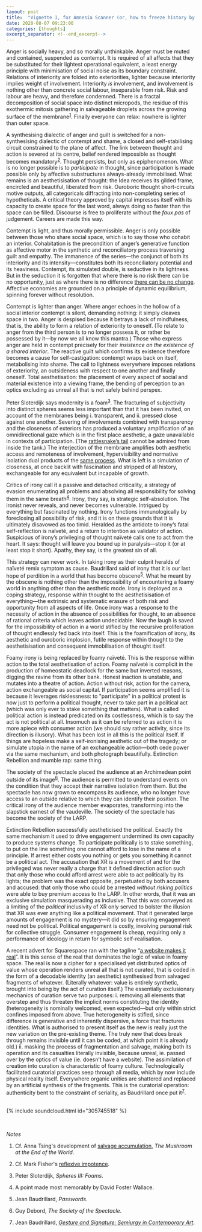 ```yaml
---
layout: post
title:  "Vignette I, for Amnesia Scanner (or, how to freeze history by locking affects onto a foamy loop)"
date: 2020-08-07 09:23:00
categories: [thoughts]
excerpt_separator: <!--end_excerpt-->
---
```


Anger is socially heavy, and so morally unthinkable. Anger must be muted and contained, suspended as contempt. It is required of all affects that they be substituted for their lightest operational equivalent, a least energy principle with minimisation of social noise as its boundary constraint. Relations of interiority are folded into exteriorities, lighter because interiority implies weight of involvement. Interiority _is_ involvement, and involvement is nothing other than concrete social labour, inseparable from risk. Risk and labour are heavy, and therefore condemned. There is a fractal decomposition of social space into distinct micropods, the residue of this exothermic mitosis gathering in salvageable droplets across the growing surface of the membrane<sup>[1](#r1)</sup>. Finally everyone can relax: nowhere is lighter than outer space.

A synthesising dialectic of anger and guilt is switched for a non-synthesising dialectic of contempt and shame, a closed and self-stabilising circuit constrained to the plane of affect. The link between thought and action is severed at its centre, belief rendered impossible as thought becomes mandatory<sup>[2](#r2)</sup>. Thought persists, but only as epiphenomenon. What is no longer possible is to _participate_ in thought, since participation is made possible only by affective substructures always-already immobilised. What remains is an aesthetisisation of thought: the Idea receives its gilded frame, encircled and beautiful, liberated from risk. Ouroboric thought short-circuits motive outputs, all categoricals diffracting into non-completing series of hypotheticals. A critical theory approved by capital impresses itself with its capacity to create space for the last word, always doing so faster than the space can be filled. Discourse is free to proliferate without the _faux pas_ of judgement. Careers are made this way.

<!--end_excerpt-->

Contempt is light, and thus morally permissible. Anger is only possible between those who share social space, which is to say those who cohabit an interior. Cohabitation is the precondition of anger’s generative function as affective motor in the synthetic and reconciliatory process traversing guilt and empathy. The immanence of the series—the conjunct of both its interiority and its intensity—constitutes both its reconciliatory potential and its heaviness. Contempt, its simulated double, is seductive in its lightness. But in the seduction it is forgotten that where there is no risk there can be no opportunity, just as where there is no difference [there can be no change](https://leplatopus.wordpress.com/2014/09/24/karl-popper-on-the-cosmology-of-anaximander/). Affective economies are grounded on a principle of dynamic equilibrium, spinning forever without resolution.

Contempt is lighter than anger. Where anger echoes in the hollow of a social interior contempt is silent, demanding nothing: it simply cleaves space in two. Anger is despised because it betrays a lack of mindfulness, that is, the ability to form a relation of exteriority to oneself. (To relate to anger from the third person is to no longer possess it, or rather be possessed by it—by now we all know this mantra.) Those who express anger are held in contempt precisely for their _insistence on the existence of a shared interior_. The reactive guilt which confirms its existence therefore becomes a cause for self-castigation: contempt wraps back on itself, metabolising into shame. The call to lightness everywhere imposes relations of exteriority, an outsideness with respect to one another and finally oneself. Total aesthetisation: the placement of every aspect of social and material existence into a viewing frame, the bending of perception to an optics excluding as unreal all that is not safely behind perspex.

Peter Sloterdijk says modernity is a foam<sup>[3](#r3)</sup>. The fracturing of subjectivity into distinct spheres seems less important than that it has been invited, on account of the membranes being i. transparent, and ii. pressed close against one another. Severing of involvements combined with transparency and the closeness of exteriors has produced a voluntary amplification of an omnidirectional gaze which is in the first place aesthetic, a gaze unavailable in contexts of participation. (The [rattlesnake’s tail]({{site.baseurl}}/thoughts/2020/05/06/false-consciousness.html) cannot be admired from inside the tank.) The interjection of the membrane amplifies both aesthetic access and remoteness of involvement, hypervisibility and normative isolation dual products of the [same process]({{site.baseurl}}/thoughts/2020/07/10/benjamin-decay.html). What is left is a simulation of closeness, at once backlit with fascination and stripped of all history, exchangeable for any equivalent but incapable of growth.

Critics of irony call it a passive and detached criticality, a strategy of evasion enumerating all problems and absolving all responsibility for solving them in the same breath<sup>[4](#r4)</sup>. Irony, they say, is strategic self-absolution. The ironist never reveals, and never becomes vulnerable. Intrigued by everything but fascinated by nothing. Irony functions immunologically by foreclosing all possibility of risk, and it is on these grounds that it is ultimately disavowed as too timid. Heralded as the antidote to irony’s fatal self-reflection is naïveté, and a return to intention as validator of action. Suspicious of irony’s privileging of thought naïveté calls one to act from the heart. It says: thought will leave you bound up in paralysis—stop it (or at least stop it short). Apathy, they say, is the greatest sin of all.

This strategy can never work. In taking irony as their culprit heralds of naïveté remix symptom as cause. Baudrillard said of irony that it is our last hope of perdition in a world that has become obscene<sup>[5](#r5)</sup>. What he meant by the obscene is nothing other than the impossibility of encountering a foamy world in anything other than the aesthetic mode. Irony is deployed as a coping strategy, response within thought to the aesthetisisation of everything—the extrinsic and systematic erasure of both risk and opportunity from all aspects of life. Once irony was a response to the necessity of action in the absence of possibilities for thought, to an absence of rational criteria which leaves action undecidable. Now the laugh is saved for the impossibility of action in a world stifled by the recursive proliferation of thought endlessly fed back into itself. This is the foamification of irony, its aesthetic and ouroboric implosion, futile response within thought to the aesthetisisation and consequent immobilisation of thought itself.

Foamy irony is being replaced by foamy naïveté. This is the response within action to the total aesthetisation of action. Foamy naïveté is complicit in the production of homeostatic deadlock for the same but inverted reasons, digging the ravine from its other bank. Honest inaction is unstable,  and mutates into a theatre of action. Action without risk, action for the camera, action exchangeable as social capital. If participation seems amplified it is because it leverages risklessness: to "participate" in a political protest is now just to perform a political thought, never to take part in a political act (which was only ever to stake something that matters). What is called political action is instead predicated on its costlessness, which is to say the act is not political at all. Insomuch as it can be referred to as action it is more apiece with consumer action (we should say rather activity, since its direction is illusory). What has been lost in all this is the political itself. If things are hopeless make a self-ironising aesthetic out of the tragedy; or simulate utopia in the name of an exchangeable action—both cede power via the same mechanism, and both photograph beautifully. Extinction Rebellion and mumble rap: same thing.

The society of the spectacle placed the audience at an Archimedean point outside of its image<sup>[6](#r6)</sup>. The audience is permitted to understand events on the condition that they accept their narrative isolation from them. But the spectacle has now grown to encompass its audience, who no longer have access to an outside relative to which they can identify their position. The critical irony of the audience member evaporates, transforming into the slapstick earnest of the vaudeville. The society of the spectacle has become the society of the LARP.

Extinction Rebellion successfully aestheticised the political. Exactly the same mechanism it used to drive engagement undermined its own capacity to produce systems change. To participate politically is to stake something, to put on the line something one cannot afford to lose in the name of a principle. If arrest either costs you nothing or gets you something it cannot be a political act.  The accusation that XR is a movement of and for the privileged was never really a charge that it defined direction action such that only those who could afford arrest were able to act politically by its lights; the problem was the exact opposite, perpetuated by both accusers and accused: that only those who could be arrested _without risking politics_ were able to buy premium access to the LARP. In other words, that it was an exclusive simulation masquerading as inclusive. That this was conveyed as a limiting of the _political_ inclusivity of XR only served to bolster the illusion that XR was ever anything like a political movement. That it generated large amounts of engagement is no mystery—it did so by ensuring engagement need not be political. Political engagement is costly, involving personal risk for collective struggle. Consumer engagement is cheap, requiring only a performance of ideology in return for symbolic self-realisation.

A recent advert for Squarespace ran with the tagline “[a website makes it real]({{site.baseurl}}/thoughts/clippings/2020/05/10/the-public-real.html)”. It is this sense of the real that dominates the logic of value in foamy space. The real is now a cipher for a specialised yet distributed optics of value whose operation renders unreal all that is not curated, that is coded in the form of a decodable identity (an aesthetic) synthesised from salvaged fragments of whatever. (Literally whatever: value is entirely synthetic, brought into being by the act of curation itself.) The essentially exclusionary mechanics of curation serve two purposes: i. removing all elements that overstep and thus threaten the implicit norms constituting the identity (heterogeneity is nominally welcomed, even expected—but only within strict confines imposed from above. True heterogeneity is stifled, since difference is generative and inherently dispersive, a force that fractures identities. What is authorised to present itself as the new is really just the new variation on the pre-existing theme. The truly new that does break through remains invisible until it can be coded, at which point it is already old.) ii. masking the process of fragmentation and salvage, making both its operation and its casualties literally invisible, because unreal, ie. passed over by the optics of value (ie. doesn’t have a website). The assimilation of creation into curation is characteristic of foamy culture. Technologically facilitated curatorial practices seep through all media, which by now include physical reality itself. Everywhere organic unities are shattered and replaced by an artificial synthesis of the fragments. This is the curatorial operation: authenticity bent to the constraint of seriality, as Baudrillard once put it<sup>[7](#r7)</sup>.
<br />
<br />

{% include soundcloud.html id="305745518"  %}


<br />

_Notes_

1. <a name="r1"></a> Cf. Anna Tsing's development of [salvage accumulation](https://aworkinglibrary.com/writing/salvage), _The Mushroom at the End of the World_.

2. <a name="r2"></a> Cf. Mark Fisher's [reflexive impotence](http://k-punk.abstractdynamics.org/archives/007656.html).

3. <a name="r3"></a> Peter Sloterdijk, _Spheres III: Foams_.

4. <a name="r4"></a> A point made most memorably by David Foster Wallace.

5. <a name="r5"></a> Jean Baudrillard, _Passwords_.

6. <a name="r6"></a> Guy Debord, _The Society of the Spectacle_.

7. <a name="r7"></a> Jean Baudrillard, [_Gesture and Signature: Semiurgy in Contemporary Art_]({{site.baseurl}}/assets/pdf/baudrillard-gesture.pdf).
